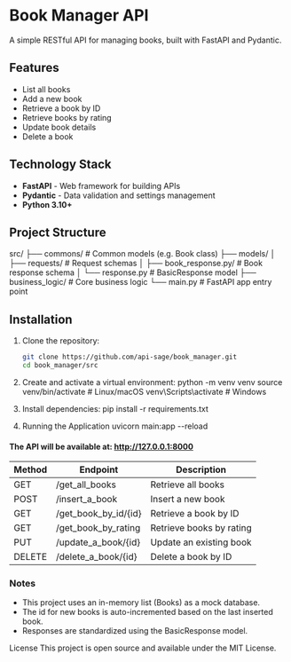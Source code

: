 # Book Manager API

A simple RESTful API for managing books, built with FastAPI and Pydantic.

## Features

- List all books  
- Add a new book  
- Retrieve a book by ID  
- Retrieve books by rating  
- Update book details  
- Delete a book  

## Technology Stack

- **FastAPI** - Web framework for building APIs  
- **Pydantic** - Data validation and settings management  
- **Python 3.10+**

## Project Structure

src/
├── commons/ # Common models (e.g. Book class)
├── models/
│ ├── requests/ # Request schemas
│ ├── book_response.py/ # Book response schema
│ └── response.py # BasicResponse model
├── business_logic/ # Core business logic
└── main.py # FastAPI app entry point


## Installation

1. Clone the repository:  
   ```bash
   git clone https://github.com/api-sage/book_manager.git
   cd book_manager/src
   
2. Create and activate a virtual environment:
    python -m venv venv
    source venv/bin/activate  # Linux/macOS
    venv\Scripts\activate     # Windows

3. Install dependencies:
     pip install -r requirements.txt

4. Running the Application
     uvicorn main:app --reload

#### The API will be available at: http://127.0.0.1:8000

| Method | Endpoint                | Description              |
| ------ | ----------------------- | ------------------------ |
| GET    | /get\_all\_books        | Retrieve all books       |
| POST   | /insert\_a\_book        | Insert a new book        |
| GET    | /get\_book\_by\_id/{id} | Retrieve a book by ID    |
| GET    | /get\_book\_by\_rating  | Retrieve books by rating |
| PUT    | /update\_a\_book/{id}   | Update an existing book  |
| DELETE | /delete\_a\_book/{id}   | Delete a book by ID      |

### Notes
* This project uses an in-memory list (Books) as a mock database.
* The id for new books is auto-incremented based on the last inserted book.
* Responses are standardized using the BasicResponse model.

License
This project is open source and available under the MIT License.

